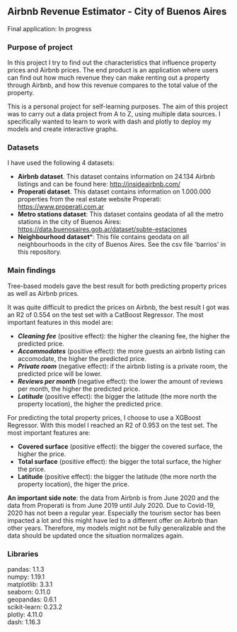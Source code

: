 ## Airbnb Revenue Estimator - City of Buenos Aires

Final application: In progress

### Purpose of project

In this project I try to find out the characteristics that influence property prices and Airbnb prices. The end product is an application where users can find out how much revenue they can make renting out a property through Airbnb, and how this revenue compares to the total value of the property.

This is a personal project for self-learning purposes. The aim of this project was to carry out a data project from A to Z, using multiple data sources. I specifically wanted to learn to work with dash and plotly to deploy my models and create interactive graphs.

### Datasets

I have used the following 4 datasets:

- **Airbnb dataset**. This dataset contains information on 24.134 Airbnb listings and can be found here: http://insideairbnb.com/
- **Properati dataset**. This dataset contains information on 1.000.000 properties from the real estate website Properati: https://www.properati.com.ar
- **Metro stations dataset**: This dataset contains geodata of all the metro stations in the city of Buenos Aires: https://data.buenosaires.gob.ar/dataset/subte-estaciones
- **Neighbourhood dataset***: This file contains geodata on all neighbourhoods in the city of Buenos Aires. See the csv file 'barrios' in this repository. 

### Main findings

Tree-based models gave the best result for both predicting property prices as well as Airbnb prices.

It was quite difficult to predict the prices on Airbnb, the best result I got was an R2 of 0.554 on the test set with a CatBoost Regressor. The most important features in this model are:

- ***Cleaning fee*** (positive effect): the higher the cleaning fee, the higher the predicted price.
- ***Accommodates*** (positive effect): the more guests an airbnb listing can accomodate, the higher the predicted price.
- ***Private room*** (negative effect): if the airbnb listing is a private room, the predicted price will be lower.
- ***Reviews per month*** (negative effect): the lower the amount of reviews per month, the higher the predicted price.
- ***Latitude*** (positive effect): the bigger the latitude (the more north the property location), the higher the predicted price.

For predicting the total property prices, I choose to use a XGBoost Regressor. With this model I reached an R2 of 0.953 on the test set. The most important features are:

- **Covered surface** (positive effect): the bigger the covered surface, the higher the price.
- **Total surface** (positive effect): the bigger the total surface, the higher the price.
- **Latitude** (positive effect): the bigger the latitude (the more north the property location), the higer the price.

**An important side note**: the data from Airbnb is from June 2020 and the data from Properati is from June 2019 until July 2020. Due to Covid-19, 2020 has not been a regular year. Especially the tourism sector has been impacted a lot and this might have led to a different offer on Airbnb than other years. Therefore, my models might not be fully generalizable and the data should be updated once the situation normalizes again.

### Libraries

pandas: 1.1.3
<br>
numpy: 1.19.1
<br>
matplotlib: 3.3.1
<br>
seaborn: 0.11.0
<br>
geopandas: 0.6.1
<br>
scikit-learn: 0.23.2
<br>
plotly: 4.11.0
<br>
dash: 1.16.3

